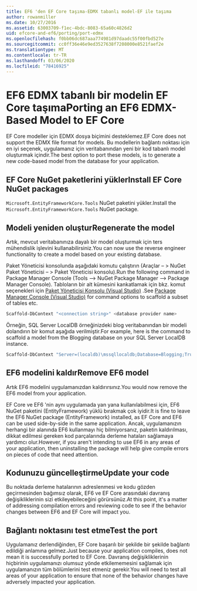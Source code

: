 ```yaml
---
title: EF6 'den EF Core taşıma-EDMX tabanlı model-EF ile taşıma
author: rowanmiller
ms.date: 10/27/2016
ms.assetid: 63003709-f1ec-4bdc-8083-65a60c4826d2
uid: efcore-and-ef6/porting/port-edmx
ms.openlocfilehash: f0bb06dc687aaa774981d97daadc55f00fbd527e
ms.sourcegitcommit: cc0ff36e46e9ed3527638f7208000e8521faef2e
ms.translationtype: MT
ms.contentlocale: tr-TR
ms.lasthandoff: 03/06/2020
ms.locfileid: "78416925"
---
```

# <a name="porting-an-ef6-edmx-based-model-to-ef-core"></a><span data-ttu-id="28da8-102">EF6 EDMX tabanlı bir modelin EF Core taşıma</span><span class="sxs-lookup"><span data-stu-id="28da8-102">Porting an EF6 EDMX-Based Model to EF Core</span></span>

<span data-ttu-id="28da8-103">EF Core modeller için EDMX dosya biçimini desteklemez.</span><span class="sxs-lookup"><span data-stu-id="28da8-103">EF Core does not support the EDMX file format for models.</span></span> <span data-ttu-id="28da8-104">Bu modellerin bağlantı noktası için en iyi seçenek, uygulamanız için veritabanından yeni bir kod tabanlı model oluşturmak içindir.</span><span class="sxs-lookup"><span data-stu-id="28da8-104">The best option to port these models, is to generate a new code-based model from the database for your application.</span></span>

## <a name="install-ef-core-nuget-packages"></a><span data-ttu-id="28da8-105">EF Core NuGet paketlerini yükler</span><span class="sxs-lookup"><span data-stu-id="28da8-105">Install EF Core NuGet packages</span></span>

<span data-ttu-id="28da8-106">`Microsoft.EntityFrameworkCore.Tools` NuGet paketini yükler.</span><span class="sxs-lookup"><span data-stu-id="28da8-106">Install the `Microsoft.EntityFrameworkCore.Tools` NuGet package.</span></span>

## <a name="regenerate-the-model"></a><span data-ttu-id="28da8-107">Modeli yeniden oluştur</span><span class="sxs-lookup"><span data-stu-id="28da8-107">Regenerate the model</span></span>

<span data-ttu-id="28da8-108">Artık, mevcut veritabanınıza dayalı bir model oluşturmak için ters mühendislik işlevini kullanabilirsiniz.</span><span class="sxs-lookup"><span data-stu-id="28da8-108">You can now use the reverse engineer functionality to create a model based on your existing database.</span></span>

<span data-ttu-id="28da8-109">Paket Yöneticisi konsolunda aşağıdaki komutu çalıştırın (Araçlar – > NuGet Paket Yöneticisi – > Paket Yöneticisi konsolu).</span><span class="sxs-lookup"><span data-stu-id="28da8-109">Run the following command in Package Manager Console (Tools –> NuGet Package Manager –> Package Manager Console).</span></span> <span data-ttu-id="28da8-110">Tabloların bir alt kümesini kankatlamak için bkz. komut seçenekleri için [Paket Yöneticisi Konsolu (Visual Studio)](../../core/miscellaneous/cli/powershell.md) .</span><span class="sxs-lookup"><span data-stu-id="28da8-110">See [Package Manager Console (Visual Studio)](../../core/miscellaneous/cli/powershell.md) for command options to scaffold a subset of tables etc.</span></span>

``` powershell
Scaffold-DbContext "<connection string>" <database provider name>
```

<span data-ttu-id="28da8-111">Örneğin, SQL Server LocalDB örneğinizdeki blog veritabanından bir modeli dolandırın bir komut aşağıda verilmiştir.</span><span class="sxs-lookup"><span data-stu-id="28da8-111">For example, here is the command to scaffold a model from the Blogging database on your SQL Server LocalDB instance.</span></span>

``` powershell
Scaffold-DbContext "Server=(localdb)\mssqllocaldb;Database=Blogging;Trusted_Connection=True;" Microsoft.EntityFrameworkCore.SqlServer
```

## <a name="remove-ef6-model"></a><span data-ttu-id="28da8-112">EF6 modelini kaldır</span><span class="sxs-lookup"><span data-stu-id="28da8-112">Remove EF6 model</span></span>

<span data-ttu-id="28da8-113">Artık EF6 modelini uygulamanızdan kaldırırsınız.</span><span class="sxs-lookup"><span data-stu-id="28da8-113">You would now remove the EF6 model from your application.</span></span>

<span data-ttu-id="28da8-114">EF Core ve EF6 'nin aynı uygulamada yan yana kullanılabilmesi için, EF6 NuGet paketini (EntityFramework) yüklü bırakmak çok iyidir.</span><span class="sxs-lookup"><span data-stu-id="28da8-114">It is fine to leave the EF6 NuGet package (EntityFramework) installed, as EF Core and EF6 can be used side-by-side in the same application.</span></span> <span data-ttu-id="28da8-115">Ancak, uygulamanızın herhangi bir alanında EF6 kullanmayı hiç bilmiyorsanız, paketin kaldırılması, dikkat edilmesi gereken kod parçalarında derleme hataları sağlamaya yardımcı olur.</span><span class="sxs-lookup"><span data-stu-id="28da8-115">However, if you aren't intending to use EF6 in any areas of your application, then uninstalling the package will help give compile errors on pieces of code that need attention.</span></span>

## <a name="update-your-code"></a><span data-ttu-id="28da8-116">Kodunuzu güncelleştirme</span><span class="sxs-lookup"><span data-stu-id="28da8-116">Update your code</span></span>

<span data-ttu-id="28da8-117">Bu noktada derleme hatalarının adreslenmesi ve kodu gözden geçirmesinden bağımsız olarak, EF6 ve EF Core arasındaki davranış değişikliklerinin sizi etkileyebileceğini görürsünüz.</span><span class="sxs-lookup"><span data-stu-id="28da8-117">At this point, it's a matter of addressing compilation errors and reviewing code to see if the behavior changes between EF6 and EF Core will impact you.</span></span>

## <a name="test-the-port"></a><span data-ttu-id="28da8-118">Bağlantı noktasını test etme</span><span class="sxs-lookup"><span data-stu-id="28da8-118">Test the port</span></span>

<span data-ttu-id="28da8-119">Uygulamanız derlendiğinden, EF Core başarılı bir şekilde bir şekilde bağlantı edildiği anlamına gelmez.</span><span class="sxs-lookup"><span data-stu-id="28da8-119">Just because your application compiles, does not mean it is successfully ported to EF Core.</span></span> <span data-ttu-id="28da8-120">Davranış değişikliklerinin hiçbirinin uygulamanızı olumsuz yönde etkilememesini sağlamak için uygulamanızın tüm bölümlerini test etmeniz gerekir.</span><span class="sxs-lookup"><span data-stu-id="28da8-120">You will need to test all areas of your application to ensure that none of the behavior changes have adversely impacted your application.</span></span>

